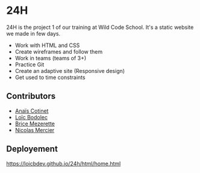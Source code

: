 # 24H

24H is the project 1 of our training at Wild Code School. It's a static website we made in few days.

- Work with HTML and CSS
- Create wireframes and follow them
- Work in teams (teams of 3+)
- Practice Git
- Create an adaptive site (Responsive design)
- Get used to time constraints

## Contributors

- [Anaïs Cotinet](https://github.com/anais-ctnt)
- [Loïc Bodolec](https://github.com/loicbdev)
- [Brice Mezerette](https://github.com/brice-mez)
- [Nicolas Mercier](https://github.com/nicholas570)


## Deployement

https://loicbdev.github.io/24h/html/home.html
